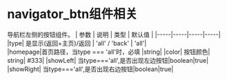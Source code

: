 # navigator_btn组件相关

导航栏左侧的按钮组件。
| 参数 | 说明 | 类型 | 默认值 |
|-----|-----|-----|-----|
|type|	是显示(返回+主页)/返回	| 'all' / 'back' | 'all'|	
|homepage|首页路径，当type === 'all'时，必填 |string|
|color| 按钮颜色| string| #333|
|showLeft| 当type==='all',是否出现左边按钮|boolean|true|
|showRight| 当type==='all',是否出现右边按钮|boolean|true|
